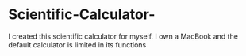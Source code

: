 # Scientific-Calculator-
I created this scientific calculator for myself. I own a MacBook and the default calculator is limited in its functions 
